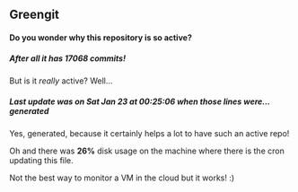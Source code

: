 ## Greengit

#### Do you wonder why this repository is so active?

##### After all it has 17068 commits!

But is it *really* active? Well...

##### Last update was on Sat Jan 23 at 00:25:06 when those lines were... generated

Yes, generated, because it certainly helps a lot to have such an active repo!

Oh and there was **26%** disk usage on the machine
where there is the cron updating this file.

Not the best way to monitor a VM in the cloud but it works! :)
